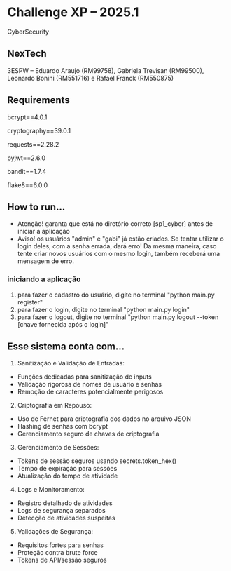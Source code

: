 # Challenge XP – 2025.1
CyberSecurity

## NexTech
3ESPW – Eduardo Araujo (RM99758), Gabriela Trevisan (RM99500), Leonardo Bonini (RM551716) e Rafael Franck (RM550875)

## Requirements
bcrypt==4.0.1

cryptography==39.0.1

requests==2.28.2

pyjwt==2.6.0

bandit==1.7.4

flake8==6.0.0

## How to run...
* Atenção! garanta que está no diretório correto [sp1_cyber] antes de iniciar a aplicação
* Aviso! os usuários "admin" e "gabi" já estão criados. Se tentar utilizar o login deles, com a senha errada, dará erro! Da mesma maneira, caso tente criar novos usuários com o mesmo login, também receberá uma mensagem de erro.
### iniciando a aplicação
1) para fazer o cadastro do usuário, digite no terminal "python main.py register" 
2) para fazer o login, digite no terminal "python main.py login"
3) para fazer o logout, digite no terminal "python main.py logout --token [chave fornecida após o login]"


## Esse sistema conta com...
1. Sanitização e Validação de Entradas:
- Funções dedicadas para sanitização de inputs
- Validação rigorosa de nomes de usuário e senhas
- Remoção de caracteres potencialmente perigosos

2. Criptografia em Repouso:
- Uso de Fernet para criptografia dos dados no arquivo JSON
- Hashing de senhas com bcrypt
- Gerenciamento seguro de chaves de criptografia

3. Gerenciamento de Sessões:
- Tokens de sessão seguros usando secrets.token_hex()
- Tempo de expiração para sessões
- Atualização do tempo de atividade

4. Logs e Monitoramento:
- Registro detalhado de atividades
- Logs de segurança separados
- Detecção de atividades suspeitas

5. Validações de Segurança:
- Requisitos fortes para senhas
- Proteção contra brute force
- Tokens de API/sessão seguros
